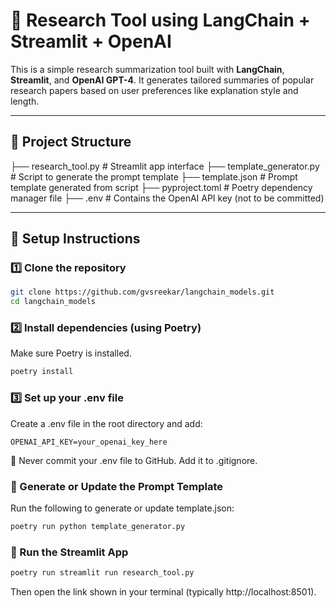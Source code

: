 # 🧠 Research Tool using LangChain + Streamlit + OpenAI

This is a simple research summarization tool built with **LangChain**, **Streamlit**, and **OpenAI GPT-4**. It generates tailored summaries of popular research papers based on user preferences like explanation style and length.

---

## 📁 Project Structure

├── research_tool.py # Streamlit app interface
├── template_generator.py # Script to generate the prompt template
├── template.json # Prompt template generated from script
├── pyproject.toml # Poetry dependency manager file
├── .env # Contains the OpenAI API key (not to be committed)


---

## 🔧 Setup Instructions

### 1️⃣ Clone the repository

```bash
git clone https://github.com/gvsreekar/langchain_models.git
cd langchain_models
``` 
### 2️⃣ Install dependencies (using Poetry)
Make sure Poetry is installed.
```bash
poetry install
``` 
### 3️⃣ Set up your .env file
Create a .env file in the root directory and add:

```env
OPENAI_API_KEY=your_openai_key_here
```
🔐 Never commit your .env file to GitHub. Add it to .gitignore.

### 🧪 Generate or Update the Prompt Template
Run the following to generate or update template.json:

```bash
poetry run python template_generator.py
```

### 🚀 Run the Streamlit App
```bash
poetry run streamlit run research_tool.py
```
Then open the link shown in your terminal (typically http://localhost:8501).
